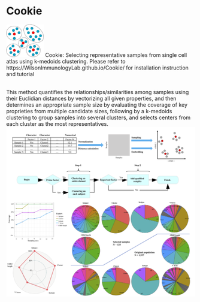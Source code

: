 # Cookie
<img src="/docs/img/logo.png"  width="100">
Cookie: Selecting representative samples from single cell atlas using k-medoids clustering. 
Please refer to https://WilsonImmunologyLab.github.io/Cookie/ for installation instruction and tutorial

\
This method quantifies the relationships/similarities among samples using their Euclidian distances by vectorizing all given properties, and then determines an appropriate sample size by evaluating the coverage of key proprieties from multiple candidate sizes, following by a k-medoids clustering to group samples into several clusters, and selects centers from each cluster as the most representatives. \
<img src="/docs/img/workflow.png"  width="800">
